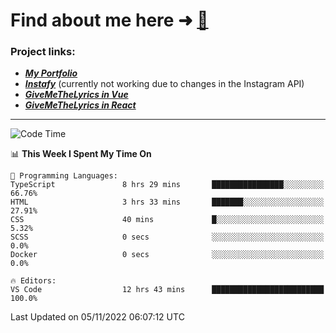 # Find about me here ➜ [🧑](https://pauabella.dev)

### Project links:
- ***[My Portfolio](https://pauabella.dev)***
- ***[Instafy](https://instafy.me)*** (currently not working due to changes in the Instagram API)
- ***[GiveMeTheLyrics in Vue](https://lyrics.pauabella.dev)***
- ***[GiveMeTheLyrics in React](https://pauabella.dev/GiveMeTheLyrics)***

---
<!--START_SECTION:waka-->
![Code Time](http://img.shields.io/badge/Code%20Time-1%2C615%20hrs%2029%20mins-blue)

📊 **This Week I Spent My Time On** 

```text
💬 Programming Languages: 
TypeScript               8 hrs 29 mins       ████████████████░░░░░░░░░   66.76% 
HTML                     3 hrs 33 mins       ███████░░░░░░░░░░░░░░░░░░   27.91% 
CSS                      40 mins             █░░░░░░░░░░░░░░░░░░░░░░░░   5.32% 
SCSS                     0 secs              ░░░░░░░░░░░░░░░░░░░░░░░░░   0.0% 
Docker                   0 secs              ░░░░░░░░░░░░░░░░░░░░░░░░░   0.0%

🔥 Editors: 
VS Code                  12 hrs 43 mins      █████████████████████████   100.0%

```


 Last Updated on 05/11/2022 06:07:12 UTC
<!--END_SECTION:waka-->
